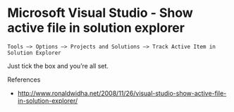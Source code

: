 # Microsoft Visual Studio - Show active file in solution explorer

	Tools –> Options –> Projects and Solutions –> Track Active Item in Solution Explorer

Just tick the box and you’re all set.

References

- <http://www.ronaldwidha.net/2008/11/26/visual-studio-show-active-file-in-solution-explorer/>